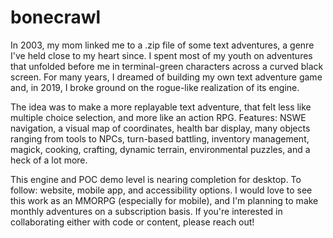 # bonecrawl

In 2003, my mom linked me to a .zip file of some text adventures, a genre I've held close to my heart since. I spent most of my youth on adventures that unfolded before me in terminal-green characters across a curved black screen. For many years, I dreamed of building my own text adventure game and, in 2019, I broke ground on the rogue-like realization of its engine. 

The idea was to make a more replayable text adventure, that felt less like multiple choice selection, and more like an action RPG. Features: NSWE navigation, a visual map of coordinates, health bar display, many objects ranging from tools to NPCs, turn-based battling, inventory management, magick, cooking, crafting, dynamic terrain, environmental puzzles, and a heck of a lot more. 

This engine and POC demo level is nearing completion for desktop. To follow: website, mobile app, and accessibility options. I would love to see this work as an MMORPG (especially for mobile), and I'm planning to make monthly adventures on a subscription basis. If you're interested in collaborating either with code or content, please reach out!
